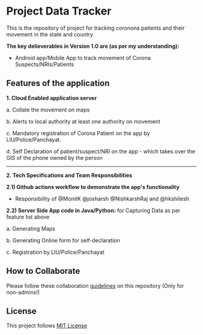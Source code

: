 # Project Data Tracker

This is the repository of project for tracking coronona patients and their movement in the state and country

**The key delieverables in Version 1.0 are (as per my understanding):**

* Android app/Mobile App to track movement of Corona Suspects/NRIs/Patients

## Features of the application

**1. Cloud Enabled application server**

  a. Collate the movement on maps
  
  b. Alerts to local authority at least one authority on movement
  
  c. Mandatory registration of Corona Patient on the app by LIU/Police/Panchayat.
  
  d. Self Declaration of patient/suspect/NRI on the app - which takes over the GIS of the phone owned by the person

<hr>

**2. Tech Specifications and Team Responsibilities**

**2.1) Github actions workflow to demonstrate the app's functionality**

* Responsibility of @MonitK @josharsh @NishkarshRaj and @hkshitesh
				
**2.2) Server Side App code in Java/Python:** for Capturing Data as per feature list above

a. Generating Maps

b. Generating Online form for self-declaration

c. Registration by LIU/Police/Panchayat

## How to Collaborate

Please follow these collaboration [guidelines](CONTRIBUTING.md) on this repository (Only for non-admins!)

## License

This project follows [MIT License](LICENSE)
